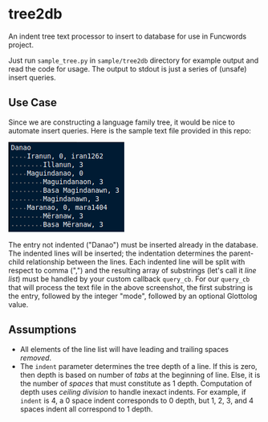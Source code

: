 # tree2db
An indent tree text processor to insert to database for use in Funcwords project.

Just run `sample_tree.py` in `sample/tree2db` directory for example output and read the code for usage. The output to stdout is just a series of (unsafe) insert queries.

## Use Case
Since we are constructing a language family tree, it would be nice to automate insert queries. Here is the sample text file provided in this repo:

![Sample Input Tree](tree2db-input-tree.png)

The entry not indented ("Danao") must be inserted already in the database. The indented lines will be inserted; the indentation determines the parent-child relationship between the lines. Each indented line will be split with respect to comma (",") and the resulting array of substrings (let's call it *line list*) must be handled by your custom callback `query_cb`. For our `query_cb` that will process the text file in the above screenshot, the first substring is the entry, followed by the integer "mode", followed by an optional Glottolog value.

## Assumptions
- All elements of the line list will have leading and trailing spaces *removed*.
- The `indent` parameter determines the tree depth of a line. If this is zero, then depth is based on number of *tabs* at the beginning of line. Else, it is the number of *spaces* that must constitute as 1 depth. Computation of depth uses *ceiling division* to handle inexact indents. For example, if `indent` is 4, a 0 space indent corresponds to 0 depth, but 1, 2, 3, and 4 spaces indent all correspond to 1 depth.